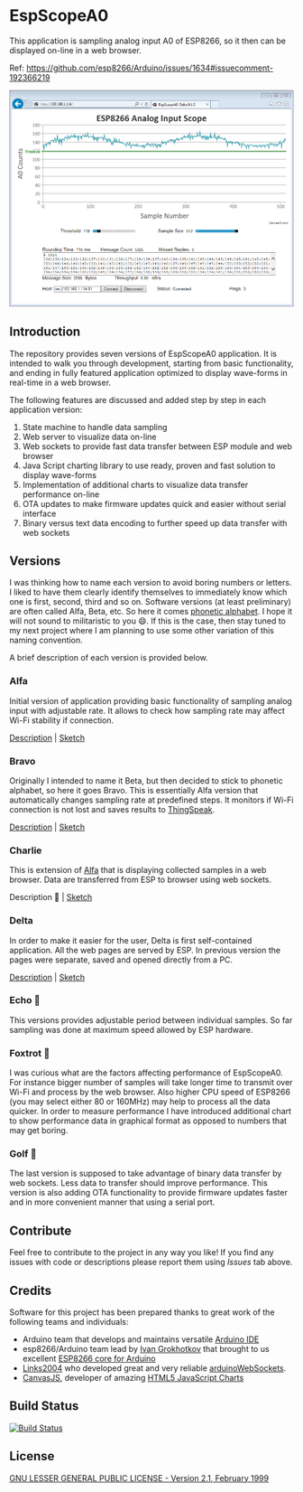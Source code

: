# EspScopeA0

This application is sampling analog input A0 of ESP8266, so it then can be displayed on-line in a web browser.

Ref: https://github.com/esp8266/Arduino/issues/1634#issuecomment-192366219

![Scope version Delta in Internet Explorer](Delta/pictures/web-browser-ie-scope-delta.png)


## Introduction

The repository provides seven versions of EspScopeA0 application. It is intended to walk you through development, starting from basic functionality, and ending in fully featured application optimized to display wave-forms in real-time in a web browser.

The following features are discussed and added step by step in each application version:
  1. State machine to handle data sampling
  2. Web server to visualize data on-line
  3. Web sockets to provide fast data transfer between ESP module and web browser
  4. Java Script charting library to use ready, proven and fast solution to display wave-forms
  5. Implementation of additional charts to visualize data transfer performance on-line
  6. OTA updates to make firmware updates quick and easier without serial interface
  7. Binary versus text data encoding to further speed up data transfer with web sockets


## Versions

I was thinking how to name each version to avoid boring numbers or letters. I liked to have them clearly identify themselves to immediately know which one is first, second, third and so on. Software versions (at least preliminary) are often called Alfa, Beta, etc. So here it comes [phonetic alphabet]( https://en.wikipedia.org/wiki/NATO_phonetic_alphabet). I hope it will not sound to militaristic to you :smile:. If this is the case, then stay tuned to my next project where I am planning to use some other variation of this naming convention. 

A brief description of each version is provided below.


### Alfa

Initial version of application providing basic functionality of sampling analog input with adjustable rate. It allows to check how sampling rate may affect Wi-Fi stability if connection.

[Description](Alfa) | [Sketch](Alfa/EspScopeA0-Alfa/EspScopeA0-Alfa.ino)


### Bravo

Originally I intended to name it Beta, but then decided to stick to phonetic alphabet, so here it goes Bravo. This is essentially Alfa version that automatically changes sampling rate at predefined steps. It monitors if Wi-Fi connection is not lost and saves results to [ThingSpeak](https://thingspeak.com/).

[Description](Bravo) | [Sketch](Bravo/EspScopeA0-Bravo/EspScopeA0-Bravo.ino)


### Charlie

This is extension of [Alfa](#alfa) that is displaying collected samples in a web browser. Data are transferred from ESP to browser using web sockets.

Description :construction: | [Sketch](Bravo/EspScopeA0-Bravo/EspScopeA0-Charlie.ino)


### Delta

In order to make it easier for the user, Delta is first self-contained application. All the web pages are served by ESP. In previous version the pages were separate, saved and opened directly from a PC.

[Description](Delta) | [Sketch](Delta/EspScopeA0-Delta/EspScopeA0-Delta.ino)


### Echo :construction:

This versions provides adjustable period between individual samples. So far sampling was done at maximum speed allowed by ESP hardware.


### Foxtrot :construction:

I was curious what are the factors affecting performance of EspScopeA0. For instance bigger number of samples will take longer time to transmit over Wi-Fi and process by the web browser. Also higher CPU speed of ESP8266 (you may select either 80 or 160MHz) may help to process all the data quicker. In order to measure performance I have introduced additional chart to show performance data in graphical format as opposed to numbers that may get boring.


### Golf :construction:

The last version is supposed to take advantage of binary data transfer by web sockets. Less data to transfer should improve performance. This version is also adding OTA functionality to provide firmware updates faster and in more convenient manner that using a serial port.


## Contribute

Feel free to contribute to the project in any way you like!
If you find any issues with code or descriptions please report them using *Issues* tab above.


## Credits

Software for this project has been prepared thanks to great work of the following teams and individuals:
* Arduino team that develops and maintains versatile [Arduino IDE](https://www.arduino.cc/)
* esp8266/Arduino team lead by [Ivan Grokhotkov](https://twitter.com/i_grr) that brought to us excellent [ESP8266 core for Arduino](https://github.com/esp8266/Arduino)
* [Links2004](https://twitter.com/links2004) who developed great and very reliable [arduinoWebSockets](https://github.com/Links2004/arduinoWebSockets).
* [CanvasJS](https://twitter.com/canvasjs), developer of amazing [HTML5 JavaScript Charts](http://canvasjs.com/)


## Build Status

[![Build Status](https://travis-ci.org/krzychb/EspScopeA0.svg?branch=master)](https://travis-ci.org/krzychb/EspScopeA0)


## License

[GNU LESSER GENERAL PUBLIC LICENSE - Version 2.1, February 1999](LICENSE)
